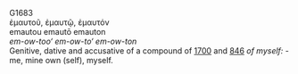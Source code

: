 <body>
  <p>G1683<br>  ἐμαυτοῦ, ἐμαυτῷ, ἐμαυτόν  <br> emautou  emautō  emauton  <br><i>em-ow-too‘</i> <i>em-ow-to‘</i> <i>em-ow-ton </i><br>Genitive, dative and accusative of a compound of <a href="g1700.htm">1700</a> and <a href="g0846.htm">846</a>  <i>of</i> <i>myself:</i> - me, mine own (self), myself.<br></p>
 </body>